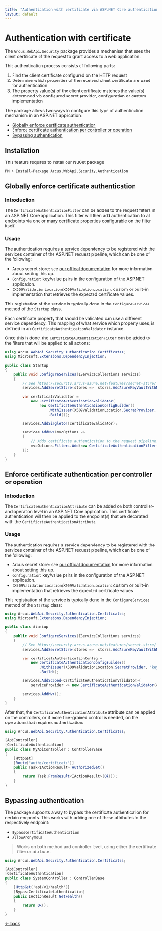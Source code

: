 ```yaml
---
title: "Authentication with certificate via ASP.NET Core authentication filters"
layout: default
---
```


# Authentication with certificate

The `Arcus.WebApi.Security` package provides a mechanism that uses the client certificate of the request to grant access to a web application.

This authentication process consists of following parts:

1. Find the client certificate configured on the HTTP request
2. Determine which properties of the received client certificate are used for authentication
3. The property value(s) of the client certificate matches the value(s) determined via configured secret provider, configuration or custom implementation

The package allows two ways to configure this type of authentication mechanism in an <span>ASP.NET</span> application:
- [Globally enforce certificate authentication](#Globally-enforce-certificate-authentication)
- [Enforce certificate authentication per controller or operation](#Enforce-certificate-authentication-per-controller-or-operation)
- [Bypassing authentication](#bypassing-authentication)

## Installation

This feature requires to install our NuGet package

```shell
PM > Install-Package Arcus.WebApi.Security.Authentication
```

## Globally enforce certificate authentication

### Introduction

The `CertificateAuthenticationFilter` can be added to the request filters in an <span>ASP.NET</span> Core application.
This filter will then add authentication to all endpoints via one or many certificate properties configurable on the filter itself.

### Usage

The authentication requires a service dependency to be registered with the services container of the <span>ASP.NET</span> request pipeline, which can be one of the following:
- Arcus secret store: see [our offical documentation](https://security.arcus-azure.net/features/secret-store/) for more information about setting this up.
- `Configuration`: key/value pairs in the configuration of the <span>ASP.NET</span> application.
- `IX509ValidationLocation`/`X509ValidationLocation`: custom or built-in implementation that retrieves the expected certificate values.

This registration of the service is typically done in the `ConfigureServices` method of the `Startup` class.

Each certificate property that should be validated can use a different service dependency. 
This mapping of what service which property uses, is defined in an `CertificateAuthenticationValidator` instance.

Once this is done, the `CertificateAuthenticationFilter` can be added to the filters that will be applied to all actions:

```csharp
using Arcus.WebApi.Security.Authentication.Certificates;
using Microsoft.Extensions.DependencyInjection;

public class Startup
{
    public void ConfigureServices(IServiceCollections services)
    {
        // See https://security.arcus-azure.net/features/secret-store/ for more information.
        services.AddSecretStore(stores =>  stores.AddAzureKeyVaultWithManagedIdentity("https://your-keyvault.vault.azure.net/", CacheConfiguration.Default));

        var certificateValidator =
            new CertificateAuthenticationValidator(
                new CertificateAuthenticationConfigBuilder()
                    .WithIssuer(X509ValidationLocation.SecretProvider, "key-to-certificate-issuer-name")
                    .Build());

        services.AddSingleton(certificateValidator);

        services.AddMvc(mvcOptions => 
        {
            // Adds certificate authentication to the request pipeline.
            mvcOptions.Filters.Add(new CertificateAuthenticationFilter());
        });
    }
}
```

## Enforce certificate authentication per controller or operation

### Introduction

The `CertificateAuthenticationAttribute` can be added on both controller- and operation level in an <span>ASP.NET</span> Core application.
This certificate authentication will then be applied to the endpoint(s) that are decorated with the `CertificateAuthenticationAttribute`.

### Usage

The authentication requires a service dependency to be registered with the services container of the <span>ASP.NET</span> request pipeline, which can be one of the following:
- Arcus secret store: see [our offical documentation](https://security.arcus-azure.net/features/secret-store/) for more information about setting this up.
- `Configuration`: key/value pairs in the configuration of the <span>ASP.NET</span> application.
- `IX509ValidationLocation`/`X509ValidationLocation`: custom or built-in implementation that retrieves the expected certificate values

This registration of the service is typically done in the `ConfigureServices` method of the `Startup` class:

```csharp
using Arcus.WebApi.Security.Authentication.Certificates;
using Microsoft.Extensions.DependencyInjection;

public class Startup
{
    public void ConfigureServices(IServiceCollections services)
    {
        // See https://security.arcus-azure.net/features/secret-store/ for more information.
        services.AddSecretStore(stores =>  stores.AddAzureKeyVaultWithManagedIdentity("https://your-keyvault.vault.azure.net/", CacheConfiguration.Default));

        var certificateAuthenticationConfig = 
            new CertificateAuthenticationConfigBuilder()
                .WithIssuer(X509ValidationLocation.SecretProvider, "key-to-certificate-issuer-name")
                .Build();

        services.AddScoped<CertificateAuthenticationValidator>(
            serviceProvider => new CertificateAuthenticationValidator(certificateAuthenticationConfig));
    
        services.AddMvc();
    }
}
```

After that, the `CertificateAuthenticationAttribute` attribute can be applied on the controllers, or if more fine-grained control is needed, on the operations that requires authentication:

```csharp
using Arcus.WebApi.Security.Authentication.Certificates;

[ApiController]
[CertificateAuthentication]
public class MyApiController : ControllerBase
{
    [HttpGet]
    [Route("authz/certificate")]
    public Task<IActionResult> AuthorizedGet()
    {
        return Task.FromResult<IActionResult>(Ok());
    }
}
```

## Bypassing authentication

The package supports a way to bypass the certificate authentication for certain endponts.
This works with adding one of these attributes to the respectively endpoint:
- `BypassCertificateAuthentication`
- `AllowAnonymous`

> Works on both method and controller level, using either the certificate filter or attribute.

```csharp
using Arcus.WebApi.Security.Authentication.Certificates;

[ApiController]
[CertificateAuthentication]
public class SystemController : ControllerBase
{
    [HttpGet('api/v1/health')]
    [BypassCertificateAuthentication]
    public IActionResult GetHealth()
    {
        return Ok();
    }
}
```


[&larr; back](/)
